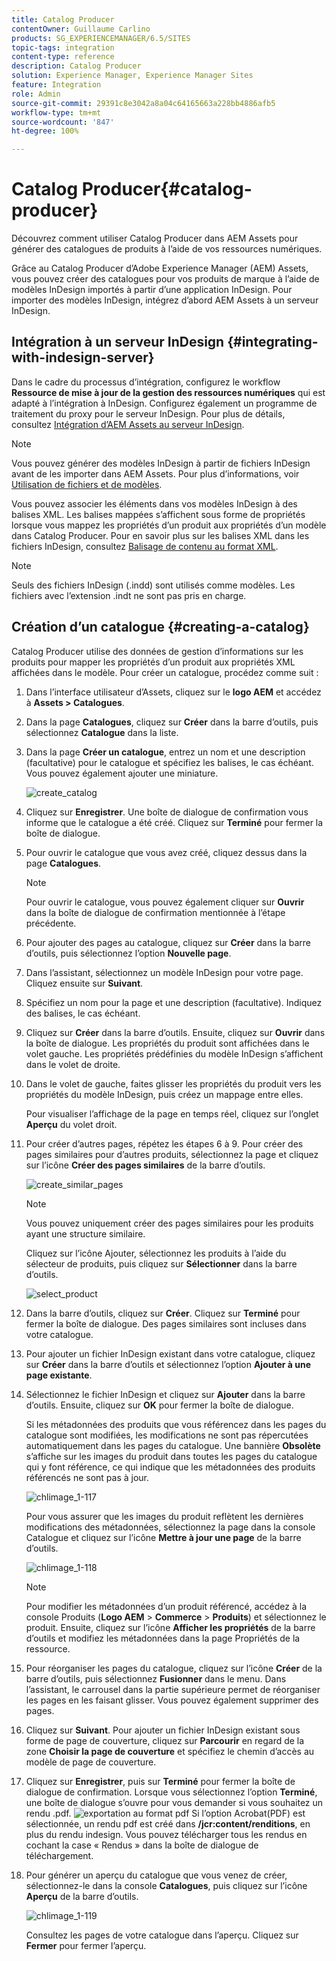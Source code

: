 ```yaml
---
title: Catalog Producer
contentOwner: Guillaume Carlino
products: SG_EXPERIENCEMANAGER/6.5/SITES
topic-tags: integration
content-type: reference
description: Catalog Producer
solution: Experience Manager, Experience Manager Sites
feature: Integration
role: Admin
source-git-commit: 29391c8e3042a8a04c64165663a228bb4886afb5
workflow-type: tm+mt
source-wordcount: '847'
ht-degree: 100%

---
```


# Catalog Producer{#catalog-producer}

Découvrez comment utiliser Catalog Producer dans AEM Assets pour générer des catalogues de produits à l’aide de vos ressources numériques.

Grâce au Catalog Producer d’Adobe Experience Manager (AEM) Assets, vous pouvez créer des catalogues pour vos produits de marque à l’aide de modèles InDesign importés à partir d’une application InDesign. Pour importer des modèles InDesign, intégrez d’abord AEM Assets à un serveur InDesign.

## Intégration à un serveur InDesign {#integrating-with-indesign-server}

Dans le cadre du processus d’intégration, configurez le workflow **Ressource de mise à jour de la gestion des ressources numériques** qui est adapté à l’intégration à InDesign. Configurez également un programme de traitement du proxy pour le serveur InDesign. Pour plus de détails, consultez [Intégration d’AEM Assets au serveur InDesign](/help/assets/indesign.md).

>[!NOTE]
>
>Vous pouvez générer des modèles InDesign à partir de fichiers InDesign avant de les importer dans AEM Assets. Pour plus d’informations, voir [Utilisation de fichiers et de modèles](https://helpx.adobe.com/fr/indesign/using/files-templates.html).
>
>Vous pouvez associer les éléments dans vos modèles InDesign à des balises XML. Les balises mappées s’affichent sous forme de propriétés lorsque vous mappez les propriétés d’un produit aux propriétés d’un modèle dans Catalog Producer. Pour en savoir plus sur les balises XML dans les fichiers InDesign, consultez [Balisage de contenu au format XML](https://helpx.adobe.com/fr/indesign/using/tagging-content-xml.html).

>[!NOTE]
>
>Seuls des fichiers InDesign (.indd) sont utilisés comme modèles. Les fichiers avec l’extension .indt ne sont pas pris en charge.

## Création d’un catalogue {#creating-a-catalog}

Catalog Producer utilise des données de gestion d’informations sur les produits pour mapper les propriétés d’un produit aux propriétés XML affichées dans le modèle. Pour créer un catalogue, procédez comme suit :

1. Dans l’interface utilisateur d’Assets, cliquez sur le **logo AEM** et accédez à **Assets > Catalogues**.
1. Dans la page **Catalogues**, cliquez sur **Créer** dans la barre d’outils, puis sélectionnez **Catalogue** dans la liste.
1. Dans la page **Créer un catalogue**, entrez un nom et une description (facultative) pour le catalogue et spécifiez les balises, le cas échéant. Vous pouvez également ajouter une miniature.

   ![create_catalog](assets/create_catalog.png)

1. Cliquez sur **Enregistrer**. Une boîte de dialogue de confirmation vous informe que le catalogue a été créé. Cliquez sur **Terminé** pour fermer la boîte de dialogue.
1. Pour ouvrir le catalogue que vous avez créé, cliquez dessus dans la page **Catalogues**.

   >[!NOTE]
   >
   >Pour ouvrir le catalogue, vous pouvez également cliquer sur **Ouvrir** dans la boîte de dialogue de confirmation mentionnée à l’étape précédente.

1. Pour ajouter des pages au catalogue, cliquez sur **Créer** dans la barre d’outils, puis sélectionnez l’option **Nouvelle page**.
1. Dans l’assistant, sélectionnez un modèle InDesign pour votre page. Cliquez ensuite sur **Suivant**.
1. Spécifiez un nom pour la page et une description (facultative). Indiquez des balises, le cas échéant.
1. Cliquez sur **Créer** dans la barre d’outils. Ensuite, cliquez sur **Ouvrir** dans la boîte de dialogue. Les propriétés du produit sont affichées dans le volet gauche. Les propriétés prédéfinies du modèle InDesign s’affichent dans le volet de droite.
1. Dans le volet de gauche, faites glisser les propriétés du produit vers les propriétés du modèle InDesign, puis créez un mappage entre elles.

   Pour visualiser l’affichage de la page en temps réel, cliquez sur l’onglet **Aperçu** du volet droit.

1. Pour créer d’autres pages, répétez les étapes 6 à 9. Pour créer des pages similaires pour d’autres produits, sélectionnez la page et cliquez sur l’icône **Créer des pages similaires** de la barre d’outils.

   ![create_similar_pages](assets/create_similar_pages.png)

   >[!NOTE]
   >
   >Vous pouvez uniquement créer des pages similaires pour les produits ayant une structure similaire.

   Cliquez sur l’icône Ajouter, sélectionnez les produits à l’aide du sélecteur de produits, puis cliquez sur **Sélectionner** dans la barre d’outils.

   ![select_product](assets/select_product.png)

1. Dans la barre d’outils, cliquez sur **Créer**. Cliquez sur **Terminé** pour fermer la boîte de dialogue. Des pages similaires sont incluses dans votre catalogue.
1. Pour ajouter un fichier InDesign existant dans votre catalogue, cliquez sur **Créer** dans la barre d’outils et sélectionnez l’option **Ajouter à une page existante**.
1. Sélectionnez le fichier InDesign et cliquez sur **Ajouter** dans la barre d’outils. Ensuite, cliquez sur **OK** pour fermer la boîte de dialogue.

   Si les métadonnées des produits que vous référencez dans les pages du catalogue sont modifiées, les modifications ne sont pas répercutées automatiquement dans les pages du catalogue. Une bannière **Obsolète** s’affiche sur les images du produit dans toutes les pages du catalogue qui y font référence, ce qui indique que les métadonnées des produits référencés ne sont pas à jour.

   ![chlimage_1-117](assets/chlimage_1-117a.png)

   Pour vous assurer que les images du produit reflètent les dernières modifications des métadonnées, sélectionnez la page dans la console Catalogue et cliquez sur l’icône **Mettre à jour une page** de la barre d’outils.

   ![chlimage_1-118](assets/chlimage_1-118a.png)

   >[!NOTE]
   >
   >Pour modifier les métadonnées d’un produit référencé, accédez à la console Produits (**Logo AEM** > **Commerce** > **Produits**) et sélectionnez le produit. Ensuite, cliquez sur l’icône **Afficher les propriétés** de la barre d’outils et modifiez les métadonnées dans la page Propriétés de la ressource.

1. Pour réorganiser les pages du catalogue, cliquez sur l’icône **Créer** de la barre d’outils, puis sélectionnez **Fusionner** dans le menu. Dans l’assistant, le carrousel dans la partie supérieure permet de réorganiser les pages en les faisant glisser. Vous pouvez également supprimer des pages.

1. Cliquez sur **Suivant**. Pour ajouter un fichier InDesign existant sous forme de page de couverture, cliquez sur **Parcourir** en regard de la zone **Choisir la page de couverture** et spécifiez le chemin d’accès au modèle de page de couverture.
1. Cliquez sur **Enregistrer**, puis sur **Terminé** pour fermer la boîte de dialogue de confirmation.
Lorsque vous sélectionnez l’option **Terminé**, une boîte de dialogue s’ouvre pour vous demander si vous souhaitez un rendu .pdf.
   ![exportation au format pdf](assets/CatalogPDF.png)
Si l’option Acrobat(PDF) est sélectionnée, un rendu pdf est créé dans  **/jcr:content/renditions**, en plus du rendu indesign. Vous pouvez télécharger tous les rendus en cochant la case « Rendus » dans la boîte de dialogue de téléchargement.

1. Pour générer un aperçu du catalogue que vous venez de créer, sélectionnez-le dans la console **Catalogues**, puis cliquez sur l’icône **Aperçu** de la barre d’outils.

   ![chlimage_1-119](assets/chlimage_1-119a.png)

   Consultez les pages de votre catalogue dans l’aperçu. Cliquez sur **Fermer** pour fermer l’aperçu.

